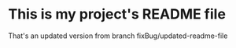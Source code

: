 # This is my project's README file

That's an updated version from branch fixBug/updated-readme-file
